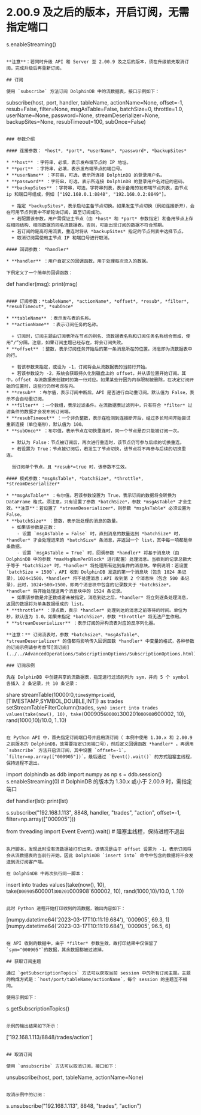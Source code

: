 # 2.00.9 及之后的版本，开启订阅，无需指定端口
s.enableStreaming()
```

**注意**：若同时升级 API 和 Server 至 2.00.9 及之后的版本，须在升级前先取消订阅，完成升级后再重新订阅。

## 订阅

使用 `subscribe` 方法订阅 DolphinDB 中的流数据表，接口示例如下：

```
subscribe(host, port, handler, tableName, actionName=None, offset=-1, resub=False,
          filter=None, msgAsTable=False, batchSize=0, throttle=1.0,
          userName=None, password=None, streamDeserializer=None, backupSites=None,
          resubTimeout=100, subOnce=False)
```

### 参数介绍

#### 连接参数： *host*, *port*, *userName*, *password*, *backupSites*

* **host** ：字符串，必填，表示发布端节点的 IP 地址。
* **port** ：字符串，必填，表示发布端节点的端口号。
* **userName** ：字符串，可选，表示所连接 DolphinDB 的登录用户名。
* **password** ：字符串，可选，表示所连接 DolphinDB 的登录用户名对应的密码。
* **backupSites** ：字符串，可选，字符串列表，表示备用的发布端节点列表，由节点 ip 和端口号组成，例如 ["192.168.0.1:8848", "192.168.0.2:8849"]。

  + 指定 *backupSites*，表示启动主备节点切换。如果发生节点切换（例如连接断开），会在可用节点列表中不断轮询订阅，直至订阅成功。
  + 若配置该参数，用户需保证主节点（由 *host* 和 *port* 参数指定）和备用节点上存在相同结构、相同数据的同名流数据表。否则，可能出现订阅的数据不符合预期。
  + 若订阅的是高可用流表，重连时将从 *backupSites* 指定的节点列表中选择节点。
  + 取消订阅需使用主节点 IP 和端口号进行取消。

#### 回调参数： *handler*

* **handler** ：用户自定义的回调函数，用于处理每次流入的数据。

下例定义了一个简单的回调函数：

```
def handler(msg):
    print(msg)
```

#### 订阅参数：*tableName*, *actionName*, *offset*, *resub*, *filter*, *resubTimeout*, *subOnce*

* **tableName** ：表示发布表的名称。
* **actionName** ：表示订阅任务的名称。

  + 订阅时，订阅主题由订阅表所在节点的别名、流数据表名称和订阅任务名称组合而成，使用“/”分隔。注意，如果订阅主题已经存在，将会订阅失败。
* **offset** ：整数，表示订阅任务开始后的第一条消息所在的位置。消息即为流数据表中的行。

  + 若该参数未指定，或设为 -1，订阅将会从流数据表的当前行开始。
  + 若该参数设为 -2，系统会获取持久化到磁盘上的 offset，并从该位置开始订阅。其中，offset 与流数据表创建时的第一行对应。如果某些行因为内存限制被删除，在决定订阅开始的位置时，这些行仍然考虑在内。
* **resub** ：布尔值，表示订阅中断后，API 是否进行自动重订阅。默认值为 False，表示不会自动重订阅。
* **filter** ：一个数组，表示过滤条件。在流数据表过滤列中，只有符合 *filter* 过滤条件的数据才会发布到订阅端。
* **resubTimeout** ：一个非负整数，表示在检测到连接断开后，经过多长时间开始尝试重新连接（单位毫秒），默认值为 100。
* **subOnce** ：布尔值，表示节点在切换重连时，同一个节点是否只能被订阅一次。

  + 默认为 False：节点被订阅后，再次进行重连时，该节点仍可参与后续的切换重连。
  + 若设置为 True：节点被订阅后，若发生了节点切换，该节点将不再参与后续的切换重连。

  当订阅单个节点，且 *resub*=true 时，该参数不生效。

#### 模式参数：*msgAsTable*, *batchSize*, *throttle*, *streamDeserializer*

* **msgAsTable** ：布尔值。若该参数设置为 True，表示订阅的数据将会转换为 DataFrame 格式。须注意，只有设置了参数 *batchSize*，参数 *msgAsTable* 才会生效。**注意**：若设置了 *streamDeserializer*，则参数 *msgAsTable* 必须设置为 False。
* **batchSize** ：整数，表示批处理的消息的数量。
  + 如果该参数是正数：
    - 设置 `msgAsTable = False` 时，直到消息的数量达到 *batchSize* 时，*handler* 才会处理进来的 *batchSize* 条消息，并返回一个 list，其中每一项都是单条数据。
    - 设置 `msgAsTable = True` 时，回调参数 *handler* 将基于消息块（由 DolphinDB 中的参数 *maxMsgNumPerBlock* 进行配置）处理消息。当收到的记录总数大于等于 *batchSize* 时，*handler* 将处理所有达到条件的消息块。举例说明：若设置 `batchSize = 1500`，API 收到 DolphinDB 发送的第一个消息块（包含 1024 条记录），1024<1500，*handler* 将不处理消息；API 收到第 2 个消息块（包含 500 条记录），此时，1024+500>1500，即两个消息块中包含的记录数大于 *batchSize*，*handler* 将开始处理这两个消息块中的 1524 条记录。
  + 如果该参数是非正数或者未被指定，消息到达之后，*handler* 将立刻逐条处理消息，返回的数据将为单条数据组成的 list。
* **throttle** ：浮点数，表示 *handler* 处理到达的消息之前等待的时间。单位为秒，默认值为 1.0。如果未指定 *batchSize*，参数 *throttle* 将无法产生作用。
* **streamDeserializer** ：表示订阅的异构流表对应的反序列化器。

**注意：** 订阅流表时，参数 *batchsize*、*msgAsTable*、*streamDeserializer* 的值都将影响传入回调函数 *handler* 中变量的格式，各种参数的订阅示例请参考章节[流订阅](../../AdvancedOperations/SubscriptionOptions/SubscriptionOptions.html)。

### 订阅示例

先在 DolphinDB 中创建共享的流数据表，指定进行过滤的列为 sym，并向 5 个 symbol 各插入 2 条记录，共 10 条记录：

```
share streamTable(10000:0,`time`sym`price`id, [TIMESTAMP,SYMBOL,DOUBLE,INT]) as trades
setStreamTableFilterColumn(trades, `sym)
insert into trades values(take(now(), 10), take(`000905`600001`300201`000908`600002, 10), rand(1000,10)/10.0, 1..10)
```

在 Python API 中，首先指定订阅端口号并启用流订阅（ 本例中使用 1.30.x 和 2.00.9 之前版本的 DolphinDB，故需要指定订阅端口号），然后定义回调函数 *handler* 。再调用 `subscribe` 方法开启流订阅，其中设置 `offset=-1`，`filter=np.array(["000905"])`。最后通过 `Event().wait()` 的方式阻塞主线程，保持进程不退出。

```
import dolphindb as ddb
import numpy as np
s = ddb.session()
s.enableStreaming(0) # DolphinDB 的版本为 1.30.x 或小于 2.00.9 时，需指定端口

def handler(lst):
    print(lst)

s.subscribe("192.168.1.113", 8848, handler, "trades", "action", offset=-1, filter=np.array(["000905"]))

from threading import Event
Event().wait()          # 阻塞主线程，保持进程不退出
```

执行脚本，发现此时没有流数据被打印出来。该情况是由于 offset 设置为 -1，表示订阅将会从流数据表的当前行开始，因此 DolphinDB `insert into` 命令中包含的数据将不会发送到流订阅客户端。

在 DolphinDB 中再次执行同一脚本：

```
insert into trades values(take(now(), 10), take(`000905`600001`300201`000908`600002, 10), rand(1000,10)/10.0, 1..10)
```

此时 Python 进程开始打印收到的流数据，输出内容如下：

```
[numpy.datetime64('2023-03-17T10:11:19.684'), '000905', 69.3, 1]
[numpy.datetime64('2023-03-17T10:11:19.684'), '000905', 96.5, 6]
```

在 API 收到的数据中，由于 *filter* 参数生效，故打印结果中仅保留了 `sym="000905"`的数据，其余数据都被过滤掉。

## 获取订阅主题

通过 `getSubscriptionTopics` 方法可以获取当前 session 中的所有订阅主题。主题的构成方式是：`host/port/tableName/actionName`，每个 session 的主题互不相同。

使用示例如下：

```
s.getSubscriptionTopics()
```

示例的输出结果如下所示：

```
['192.168.1.113/8848/trades/action']
```

## 取消订阅

使用 `unsubscribe` 方法可以取消订阅，接口如下：

```
unsubscribe(host, port, tableName, actionName=None)
```

取消示例中的订阅：

```
s.unsubscribe("192.168.1.113", 8848, "trades", "action")
```

